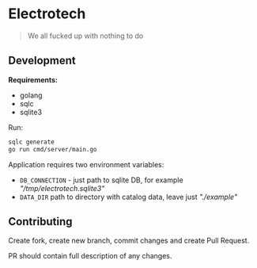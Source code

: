 # Electrotech

> We all fucked up with nothing to do

## Development

**Requirements:**

- golang
- sqlc
- sqlite3

Run:

```bash
sqlc generate
go run cmd/server/main.go
```

Application requires two environment variables:

- `DB_CONNECTION` - just path to sqlite DB, for example _"/tmp/electrotech.sqlite3"_
- `DATA_DIR` path to directory with catalog data, leave just _"./example"_

## Contributing

Create fork, create new branch, commit changes and create Pull Request.

PR should contain full description of any changes.
